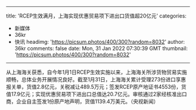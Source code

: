 
---
title: 'RCEP生效满月，上海实现优惠贸易项下进出口货值超20亿元'
categories: 
 - 新媒体
 - 36kr
 - 快讯
headimg: 'https://picsum.photos/400/300?random=8032'
author: 36kr
comments: false
date: Mon, 31 Jan 2022 07:30:39 GMT
thumbnail: 'https://picsum.photos/400/300?random=8032'
---

<div>   
从上海海关获悉，自今年1月1日RCEP生效实施以来，上海海关所涉货物贸易实施顺畅，总体业务开展情况良好。截至1月31日，上海海关累计受理273份进口享惠报关单，货值2.8亿元，关税减让489.5万元；签发RCEP原产地证书4553份，货值17.9亿元；实现优惠贸易项下进出口总值达20.7亿元。审核通过2家经核准出口商，企业自主签发1份原产地声明，货值1139.4万美元。（央视新闻）  
</div>
            